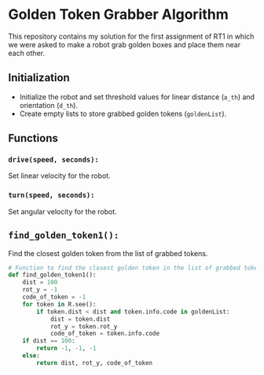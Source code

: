 # Golden Token Grabber Algorithm

This repository contains my solution for the first assignment of RT1 in which we were asked to make a robot grab golden boxes and place them near each other.

## Initialization
- Initialize the robot and set threshold values for linear distance (`a_th`) and orientation (`d_th`).
- Create empty lists to store grabbed golden tokens (`goldenList`).

## Functions

### `drive(speed, seconds):`
Set linear velocity for the robot.

### `turn(speed, seconds):`
Set angular velocity for the robot.

## `find_golden_token1():`

Find the closest golden token from the list of grabbed tokens.

```python
# Function to find the closest golden token in the list of grabbed tokens
def find_golden_token1():
    dist = 100
    rot_y = -1
    code_of_token = -1
    for token in R.see():
        if token.dist < dist and token.info.code in goldenList:
            dist = token.dist
            rot_y = token.rot_y
            code_of_token = token.info.code
    if dist == 100:
        return -1, -1, -1
    else:
        return dist, rot_y, code_of_token
